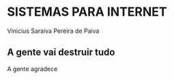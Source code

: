 # SISTEMAS PARA INTERNET

Vinicius Saraiva Pereira de Paiva

## A gente vai destruir tudo
A gente agradece
